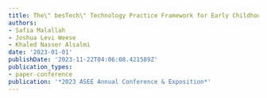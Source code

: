 ```yaml
---
title: The\" besTech\" Technology Practice Framework for Early Childhood Education
authors:
- Safia Malallah
- Joshua Levi Weese
- Khaled Nasser Alsalmi
date: '2023-01-01'
publishDate: '2023-11-22T04:06:08.421589Z'
publication_types:
- paper-conference
publication: '*2023 ASEE Annual Conference & Exposition*'
---
```

